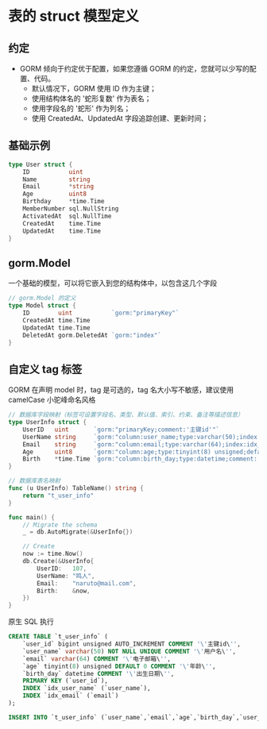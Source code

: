 # 表的 struct 模型定义

## 约定

- GORM 倾向于约定优于配置，如果您遵循 GORM 的约定，您就可以少写的配置、代码。
  - 默认情况下，GORM 使用 ID 作为主键；
  - 使用结构体名的 '蛇形复数' 作为表名；
  - 使用字段名的 '蛇形' 作为列名；
  - 使用 CreatedAt、UpdatedAt 字段追踪创建、更新时间；

## 基础示例

```go
type User struct {
    ID           uint
    Name         string
    Email        *string
    Age          uint8
    Birthday     *time.Time
    MemberNumber sql.NullString
    ActivatedAt  sql.NullTime
    CreatedAt    time.Time
    UpdatedAt    time.Time
}
```

## gorm.Model

一个基础的模型，可以将它嵌入到您的结构体中，以包含这几个字段

```go
// gorm.Model 的定义
type Model struct {
    ID        uint           `gorm:"primaryKey"`
    CreatedAt time.Time
    UpdatedAt time.Time
    DeletedAt gorm.DeletedAt `gorm:"index"`
}
```

## 自定义 tag 标签

GORM 在声明 model 时，tag 是可选的，tag 名大小写不敏感，建议使用 camelCase 小驼峰命名风格

```go
// 数据库字段映射（标签可设置字段名、类型、默认值、索引、约束、备注等描述信息）
type UserInfo struct {
    UserID   uint       `gorm:"primaryKey;comment:'主键id'"`
    UserName string     `gorm:"column:user_name;type:varchar(50);index:idx_user_name;unique;not null;comment:'用户名'"`
    Email    string     `gorm:"column:email;type:varchar(64);index:idx_email;comment:'电子邮箱'"`
    Age      uint8      `gorm:"column:age;type:tinyint(8) unsigned;default:0;comment:'年龄'"`
    Birth    *time.Time `gorm:"column:birth_day;type:datetime;comment:'出生日期'"`
}

// 数据库表名映射
func (u UserInfo) TableName() string {
    return "t_user_info"
}

func main() {
    // Migrate the schema
    _ = db.AutoMigrate(&UserInfo{})

    // Create
    now := time.Now()
    db.Create(&UserInfo{
        UserID:   107,
        UserName: "鸣人",
        Email:    "naruto@mail.com",
        Birth:    &now,
    })
}
```

原生 SQL 执行

```sql
CREATE TABLE `t_user_info` (
    `user_id` bigint unsigned AUTO_INCREMENT COMMENT '\'主键id\'',
    `user_name` varchar(50) NOT NULL UNIQUE COMMENT '\'用户名\'',
    `email` varchar(64) COMMENT '\'电子邮箱\'',
    `age` tinyint(8) unsigned DEFAULT 0 COMMENT '\'年龄\'',
    `birth_day` datetime COMMENT '\'出生日期\'',
    PRIMARY KEY (`user_id`),
    INDEX `idx_user_name` (`user_name`),
    INDEX `idx_email` (`email`)
);

INSERT INTO `t_user_info` (`user_name`,`email`,`age`,`birth_day`,`user_id`) VALUES ('鸣人','naruto@mail.com',0,'2023-02-03 16:35:45.478',107);
```
